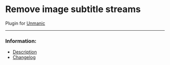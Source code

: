 # Remove image subtitle streams
Plugin for [Unmanic](https://github.com/Unmanic)

---

### Information:

- [Description](description.md)
- [Changelog](changelog.md)
